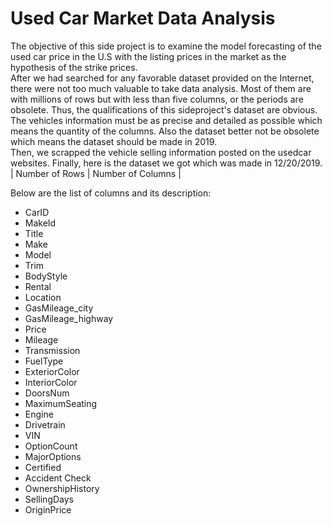 # Used Car Market Data Analysis
The objective of this side project is to examine the model forecasting of the used car price in the U.S with the listing prices in the market as the hypothesis of the strike prices.  
After we had searched for any favorable dataset provided on the Internet, there were not too much valuable to take data analysis. Most of them are with millions of rows but with less than five columns, or the periods are obsolete.
Thus, the qualifications of this sideproject's dataset are obvious.   
The vehicles information must be as precise and detailed as possible which means the quantity of the columns. Also the dataset better not be obsolete which means the dataset should be made in 2019.  
Then, we scrapped the vehicle selling information posted on the usedcar websites.
Finally, here is the dataset we got which was made in 12/20/2019.  
| Number of Rows | Number of Columns |
  
Below are the list of columns and its description:  
* CarID  
* MakeId  
* Title  
* Make   
* Model  
* Trim  
* BodyStyle  
* Rental  
* Location  
* GasMileage_city  
* GasMileage_highway  
* Price  
* Mileage  
* Transmission  
* FuelType  
* ExteriorColor  
* InteriorColor  
* DoorsNum  
* MaximumSeating  
* Engine  
* Drivetrain  
* VIN  
* OptionCount  
* MajorOptions  
* Certified  
* Accident Check  
* OwnershipHistory  
* SellingDays  
* OriginPrice  
